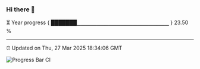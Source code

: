 ### Hi there 👋

⏳ Year progress { ███████▁▁▁▁▁▁▁▁▁▁▁▁▁▁▁▁▁▁▁▁▁▁▁ } 23.50 %

---

⏰ Updated on Thu, 27 Mar 2025 18:34:06 GMT

![Progress Bar CI](https://github.com/DhruviPatel157/GitHub-Actions-Demo/workflows/Progress%20Bar%20CI/badge.svg)
